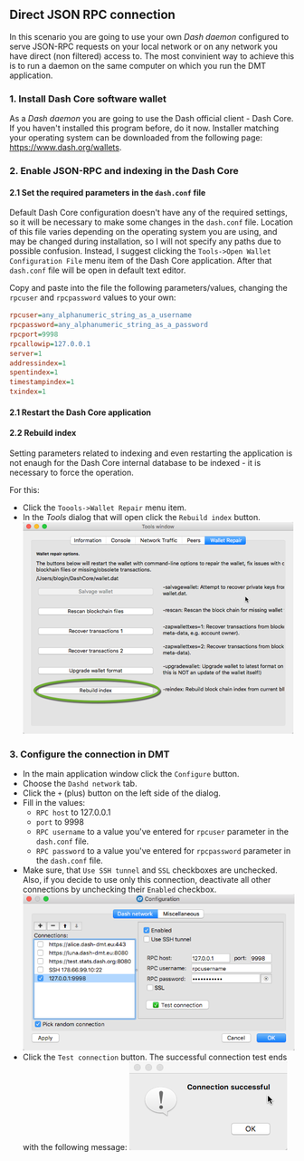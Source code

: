 ## Direct JSON RPC connection
In this scenario you are going to use your own _Dash daemon_ configured to serve JSON-RPC requests on your local network or on any network you have direct (non filtered) access to. The most convinient way to achieve this is to run a daemon on the same computer on which you run the DMT application. 

### 1. Install Dash Core software wallet
As a _Dash daemon_ you are going to use the Dash official client - Dash Core. If you haven't installed this program before, do it now. Installer matching your operating system can be downloaded from the following page: https://www.dash.org/wallets.

### 2. Enable JSON-RPC and indexing in the Dash Core
####  2.1 Set the required parameters in the `dash.conf` file
Default Dash Core configuration doesn't have any of the required settings, so it will be necessary to make some changes in the `dash.conf` file. Location of this file varies depending on the operating system you are using, and may be changed during installation, so I will not specify any paths due to possible confusion. Instead, I suggest clicking the `Tools->Open Wallet Configuration File` menu item of the Dash Core application. After that `dash.conf` file will be open in default text editor. 

Copy and paste into the file the following parameters/values, changing the `rpcuser` and `rpcpassword` values to your own:
```ini
rpcuser=any_alphanumeric_string_as_a_username
rpcpassword=any_alphanumeric_string_as_a_password
rpcport=9998
rpcallowip=127.0.0.1
server=1
addressindex=1
spentindex=1
timestampindex=1
txindex=1
```
  
#### 2.1 Restart the Dash Core application
#### 2.2 Rebuild index
Setting parameters related to indexing and even restarting the application is not enaugh for the Dash Core internal database to be indexed - it is necessary to force the operation.

For this:
 * Click the `Toools->Wallet Repair` menu item.
 * In the _Tools_ dialog that will open click the `Rebuild index` button.  
 ![1](img/dashqt-rebuild-index.png)

 
### 3. Configure the connection in DMT
 * In the main application window click the `Configure` button. 
 * Choose the `Dashd network` tab.
 * Click the `+` (plus) button on the left side of the dialog.
 * Fill in the values:
   * `RPC host` to 127.0.0.1
   * `port` to 9998
   * `RPC username` to a value you've entered for `rpcuser` parameter in the `dash.conf` file.
   * `RPC password` to a value you've entered for `rpcpassword` parameter in the `dash.conf` file.
 * Make sure, that `Use SSH tunnel` and `SSL` checkboxes are unchecked. Also, if you decide to use only this connection, deactivate all other connections by unchecking their `Enabled` checkbox.
 ![!](img/dmt-config-dlg-conn-direct.png)
 * Click the `Test connection` button. The successful connection test ends with the following message:
 ![](img/dmt-conn-success.png)
 


